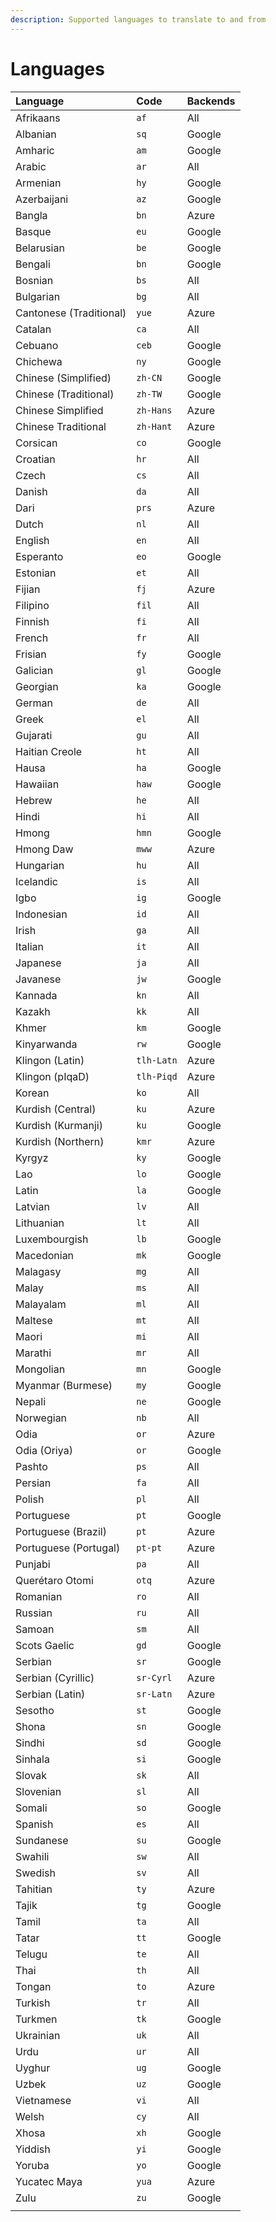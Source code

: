 ```yaml
---
description: Supported languages to translate to and from
---
```


# Languages

| Language | Code | Backends |
| :--- | :--- | :--- |
| Afrikaans | `af` | All |
| Albanian | `sq` | Google |
| Amharic | `am` | Google |
| Arabic | `ar` | All |
| Armenian | `hy` | Google |
| Azerbaijani | `az` | Google |
| Bangla | `bn` | Azure |
| Basque | `eu` | Google |
| Belarusian | `be` | Google |
| Bengali | `bn` | Google |
| Bosnian | `bs` | All |
| Bulgarian | `bg` | All |
| Cantonese \(Traditional\) | `yue` | Azure |
| Catalan | `ca` | All |
| Cebuano | `ceb` | Google |
| Chichewa | `ny` | Google |
| Chinese \(Simplified\) | `zh-CN` | Google |
| Chinese \(Traditional\) | `zh-TW` | Google |
| Chinese Simplified | `zh-Hans` | Azure |
| Chinese Traditional | `zh-Hant` | Azure |
| Corsican | `co` | Google |
| Croatian | `hr` | All |
| Czech | `cs` | All |
| Danish | `da` | All |
| Dari | `prs` | Azure |
| Dutch | `nl` | All |
| English | `en` | All |
| Esperanto | `eo` | Google |
| Estonian | `et` | All |
| Fijian | `fj` | Azure |
| Filipino | `fil` | All |
| Finnish | `fi` | All |
| French | `fr` | All |
| Frisian | `fy` | Google |
| Galician | `gl` | Google |
| Georgian | `ka` | Google |
| German | `de` | All |
| Greek | `el` | All |
| Gujarati | `gu` | All |
| Haitian Creole | `ht` | All |
| Hausa | `ha` | Google |
| Hawaiian | `haw` | Google |
| Hebrew | `he` | All |
| Hindi | `hi` | All |
| Hmong | `hmn` | Google |
| Hmong Daw | `mww` | Azure |
| Hungarian | `hu` | All |
| Icelandic | `is` | All |
| Igbo | `ig` | Google |
| Indonesian | `id` | All |
| Irish | `ga` | All |
| Italian | `it` | All |
| Japanese | `ja` | All |
| Javanese | `jw` | Google |
| Kannada | `kn` | All |
| Kazakh | `kk` | All |
| Khmer | `km` | Google |
| Kinyarwanda | `rw` | Google |
| Klingon \(Latin\) | `tlh-Latn` | Azure |
| Klingon \(pIqaD\) | `tlh-Piqd` | Azure |
| Korean | `ko` | All |
| Kurdish \(Central\) | `ku` | Azure |
| Kurdish \(Kurmanji\) | `ku` | Google |
| Kurdish \(Northern\) | `kmr` | Azure |
| Kyrgyz | `ky` | Google |
| Lao | `lo` | Google |
| Latin | `la` | Google |
| Latvian | `lv` | All |
| Lithuanian | `lt` | All |
| Luxembourgish | `lb` | Google |
| Macedonian | `mk` | Google |
| Malagasy | `mg` | All |
| Malay | `ms` | All |
| Malayalam | `ml` | All |
| Maltese | `mt` | All |
| Maori | `mi` | All |
| Marathi | `mr` | All |
| Mongolian | `mn` | Google |
| Myanmar \(Burmese\) | `my` | Google |
| Nepali | `ne` | Google |
| Norwegian | `nb` | All |
| Odia | `or` | Azure |
| Odia \(Oriya\) | `or` | Google |
| Pashto | `ps` | All |
| Persian | `fa` | All |
| Polish | `pl` | All |
| Portuguese | `pt` | Google |
| Portuguese \(Brazil\) | `pt` | Azure |
| Portuguese \(Portugal\) | `pt-pt` | Azure |
| Punjabi | `pa` | All |
| Querétaro Otomi | `otq` | Azure |
| Romanian | `ro` | All |
| Russian | `ru` | All |
| Samoan | `sm` | All |
| Scots Gaelic | `gd` | Google |
| Serbian | `sr` | Google |
| Serbian \(Cyrillic\) | `sr-Cyrl` | Azure |
| Serbian \(Latin\) | `sr-Latn` | Azure |
| Sesotho | `st` | Google |
| Shona | `sn` | Google |
| Sindhi | `sd` | Google |
| Sinhala | `si` | Google |
| Slovak | `sk` | All |
| Slovenian | `sl` | All |
| Somali | `so` | Google |
| Spanish | `es` | All |
| Sundanese | `su` | Google |
| Swahili | `sw` | All |
| Swedish | `sv` | All |
| Tahitian | `ty` | Azure |
| Tajik | `tg` | Google |
| Tamil | `ta` | All |
| Tatar | `tt` | Google |
| Telugu | `te` | All |
| Thai | `th` | All |
| Tongan | `to` | Azure |
| Turkish | `tr` | All |
| Turkmen | `tk` | Google |
| Ukrainian | `uk` | All |
| Urdu | `ur` | All |
| Uyghur | `ug` | Google |
| Uzbek | `uz` | Google |
| Vietnamese | `vi` | All |
| Welsh | `cy` | All |
| Xhosa | `xh` | Google |
| Yiddish | `yi` | Google |
| Yoruba | `yo` | Google |
| Yucatec Maya | `yua` | Azure |
| Zulu | `zu` | Google |
|  |  |  |

